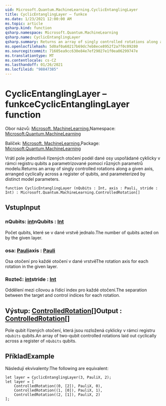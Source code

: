 ```yaml
---
uid: Microsoft.Quantum.MachineLearning.CyclicEntanglingLayer
title: CyclicEntanglingLayer – funkce
ms.date: 1/23/2021 12:00:00 AM
ms.topic: article
qsharp.kind: function
qsharp.namespace: Microsoft.Quantum.MachineLearning
qsharp.name: CyclicEntanglingLayer
qsharp.summary: Returns an array of singly controlled rotations along a given axis, arranged cyclically across a register of qubits, and parameterized by distinct model parameters.
ms.openlocfilehash: 5d0af0a60217b69dc7eb8ece8952f2a7f0c09280
ms.sourcegitcommit: 71605ea9cc630e84e7ef29027e1f0ea06299747e
ms.translationtype: MT
ms.contentlocale: cs-CZ
ms.lasthandoff: 01/26/2021
ms.locfileid: "98847385"
---
```

# <a name="cyclicentanglinglayer-function"></a><span data-ttu-id="09688-102">CyclicEntanglingLayer – funkce</span><span class="sxs-lookup"><span data-stu-id="09688-102">CyclicEntanglingLayer function</span></span>

<span data-ttu-id="09688-103">Obor názvů: [Microsoft. MachineLearning.](xref:Microsoft.Quantum.MachineLearning)</span><span class="sxs-lookup"><span data-stu-id="09688-103">Namespace: [Microsoft.Quantum.MachineLearning](xref:Microsoft.Quantum.MachineLearning)</span></span>

<span data-ttu-id="09688-104">Balíček: [Microsoft. MachineLearning.](https://nuget.org/packages/Microsoft.Quantum.MachineLearning)</span><span class="sxs-lookup"><span data-stu-id="09688-104">Package: [Microsoft.Quantum.MachineLearning](https://nuget.org/packages/Microsoft.Quantum.MachineLearning)</span></span>


<span data-ttu-id="09688-105">Vrátí pole jednotlivě řízených otočení podél dané osy uspořádané cyklicky v rámci registru qubits a parametrizované pomocí různých parametrů modelu.</span><span class="sxs-lookup"><span data-stu-id="09688-105">Returns an array of singly controlled rotations along a given axis, arranged cyclically across a register of qubits, and parameterized by distinct model parameters.</span></span>

```qsharp
function CyclicEntanglingLayer (nQubits : Int, axis : Pauli, stride : Int) : Microsoft.Quantum.MachineLearning.ControlledRotation[]
```


## <a name="input"></a><span data-ttu-id="09688-106">Vstup</span><span class="sxs-lookup"><span data-stu-id="09688-106">Input</span></span>

### <a name="nqubits--int"></a><span data-ttu-id="09688-107">nQubits: [int](xref:microsoft.quantum.lang-ref.int)</span><span class="sxs-lookup"><span data-stu-id="09688-107">nQubits : [Int](xref:microsoft.quantum.lang-ref.int)</span></span>

<span data-ttu-id="09688-108">Počet qubits, které se v dané vrstvě jednalo.</span><span class="sxs-lookup"><span data-stu-id="09688-108">The number of qubits acted on by the given layer.</span></span>


### <a name="axis--pauli"></a><span data-ttu-id="09688-109">osa: [Pauli](xref:microsoft.quantum.lang-ref.pauli)</span><span class="sxs-lookup"><span data-stu-id="09688-109">axis : [Pauli](xref:microsoft.quantum.lang-ref.pauli)</span></span>

<span data-ttu-id="09688-110">Osa otočení pro každé otočení v dané vrstvě</span><span class="sxs-lookup"><span data-stu-id="09688-110">The rotation axis for each rotation in the given layer.</span></span>


### <a name="stride--int"></a><span data-ttu-id="09688-111">Rozteč: [int](xref:microsoft.quantum.lang-ref.int)</span><span class="sxs-lookup"><span data-stu-id="09688-111">stride : [Int](xref:microsoft.quantum.lang-ref.int)</span></span>

<span data-ttu-id="09688-112">Oddělení mezi cílovou a řídicí index pro každé otočení.</span><span class="sxs-lookup"><span data-stu-id="09688-112">The separation between the target and control indices for each rotation.</span></span>



## <a name="output--controlledrotation"></a><span data-ttu-id="09688-113">Výstup: [ControlledRotation](xref:Microsoft.Quantum.MachineLearning.ControlledRotation)[]</span><span class="sxs-lookup"><span data-stu-id="09688-113">Output : [ControlledRotation](xref:Microsoft.Quantum.MachineLearning.ControlledRotation)[]</span></span>

<span data-ttu-id="09688-114">Pole qubit řízených otočení, která jsou rozložená cyklicky v rámci registru `nQubits` qubits.</span><span class="sxs-lookup"><span data-stu-id="09688-114">An array of two-qubit controlled rotations laid out cyclically across a register of `nQubits` qubits.</span></span>

## <a name="example"></a><span data-ttu-id="09688-115">Příklad</span><span class="sxs-lookup"><span data-stu-id="09688-115">Example</span></span>

<span data-ttu-id="09688-116">Následují ekvivalenty:</span><span class="sxs-lookup"><span data-stu-id="09688-116">The following are equivalent:</span></span>

```qsharp
let layer = CyclicEntanglingLayer(3, PauliX, 2);
let layer = [
    ControlledRotation((0, [2]), PauliX, 0),
    ControlledRotation((1, [0]), PauliX, 1),
    ControlledRotation((2, [1]), PauliX, 2)
];
```